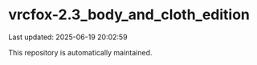 # vrcfox-2.3_body_and_cloth_edition

Last updated: 2025-06-19 20:02:59

This repository is automatically maintained.
